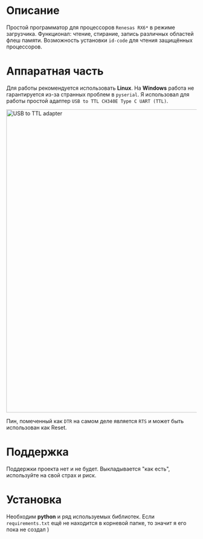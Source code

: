 # Описание

Простой программатор для процессоров `Renesas RX6*` в режиме загрузчика.
Функционал: чтение, стирание, запись различных областей флеш памяти.
Возможность установки `id-code` для чтения защищённых процессоров.

# Аппаратная часть

Для работы рекомендуется использовать **Linux**. На **Windows** работа не гарантируется из-за странных проблем в `pyserial`.
Я использовал для работы простой адаптер `USB to TTL CH340E Type C UART (TTL)`.

<img width="800" height="800" alt="USB to TTL adapter" src="https://github.com/user-attachments/assets/6b3b4b6d-3ab1-450a-9801-b6761f7fb64e" />

Пин, помеченный как `DTR` на самом деле является `RTS` и может быть использован как Reset.

# Поддержка

Поддержки проекта нет и не будет. Выкладывается "как есть", используйте на свой страх и риск.

# Установка

Необходим **python** и ряд используемых библиотек. Если `requirements.txt` ещё не находится в корневой папке, то значит я его пока не создал )
